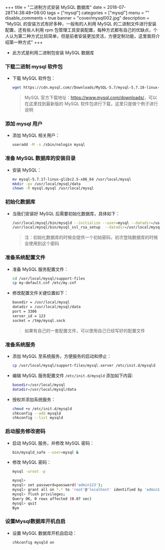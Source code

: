 +++
title = "二进制方式安装 MySQL 数据库"
date = 2018-07-28T14:38:48+08:00
tags = ["mysql"]
categories = ["mysql"]
menu = ""
disable_comments = true
banner = "cover/mysql002.jpg"
description = "MySQL 的安装方式有好多种，一般有的人利用 MySQL 的二进制文件进行安装配置，还有些人利用 rpm 包管理工具安装配置，每种方式都有自己的优缺点，个人认为第二种方式比较简单，但是前者安装更加灵活，方便定制功能，这里我将介绍第一种方式"
+++

- 此方式是利用二进制包安装 MySQL 数据库

### 下载二进制 mysql 软件包
- 下载 MySQL 软件包：
  
  ```bash 
  wget https://cdn.mysql.com//Downloads/MySQL-5.7/mysql-5.7.18-linux-glibc2.5-x86_64.tar.gz
  ```
  > MySQL 官方下载地址：<https://www.mysql.com/downloads/>，可以在这里找到最新版的 MySQL 软件包进行下载，这里只是做个例子进行说明

### 添加 mysql 用户
- 添加 MySQL 相关用户：
  
  ```bash
  useradd -M -s /sbin/nologin mysql
  ```

### 准备 MySQL 数据库的安装目录
- 安装 MySQL：
  
  ```bash
  mv mysql-5.7.17-linux-glibc2.5-x86_64 /usr/local/mysql
  mkdir -pv /usr/local/mysql/data
  chown -R mysql.mysql /usr/local/mysql
  ```

### 初始化数据库
- 当我们安装好 MySQL 后需要初始化数据库，具体如下：
  
  ```bash
  /usr/local/mysql/bin/mysqld --initialize --user=mysql --datadir=/usr/local/mysql/data --  basedir=/usr/local/mysql
  /usr/local/mysql/bin/mysql_ssl_rsa_setup  --datadir=/usr/local/mysql/data
  ```
  > 注：初始化数据库的时候会提供一个初始密码，初次登陆数据库的时候会使用到这个密码

### 准备系统配置文件
- 准备 MySQL 服务配置文件：
  
  ```bash
  cd /usr/local/mysql/support-files
  cp my-default.cnf /etc/my.cnf
  ```

- 修改配置文件关键位置如下： 
  
  ```bash
  basedir = /usr/local/mysql
  datadir = /usr/local/mysql/data
  port = 3306
  server_id = 123
  socket = /tmp/mysql.sock
  ```

  > 如果有自己的一套配置文件，可以使用自己已经写好的配置文件

### 准备系统服务
- 添加 MySQL 至系统服务，方便服务的启动和停止：
  
  ```bash
  cp /usr/local/mysql/support-files/mysql.server /etc/init.d/mysqld
  ```

- 编辑 MySQL 服务配置文件 `/etc/init.d/mysqld` 添加如下内容:
  
  ```bash
  basedir=/usr/local/mysql
  datadir=/usr/local/mysql/data
  ```
- 授权并添加系统服务：
  
  ```bash
  chmod +x /etc/init.d/mysqld
  chkconfig --add mysqld
  chkconfig --list mysqld
  ```

### 启动服务修改密码
- 启动 MySQL 服务，并修改 MySQL 密码：
  
  ```bash
  bin/mysqld_safe --user=mysql &
  ```
- 修改 MySQL 密码：
  
  ```bash
  mysql -uroot -p
  
  mysql>
  mysql> set password=password('admin123');
  mysql> grant all on *.* to 'root'@'localhost' identified by 'admin123';
  mysql> flush privileges;
  Query OK, 0 rows affected (0.07 sec)
  mysql> quit
  Bye
  ```

### 设置Mysql数据库开机自启
- 设置 MySQL 数据库开机自启动：
  
  ```bash
  chkconfig mysqld on
  ```
  


  
